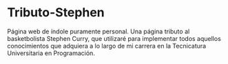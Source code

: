 # Tributo-Stephen
Página web de índole puramente personal. Una página tributo al basketbolista Stephen Curry, que utilizaré para implementar todos aquellos conocimientos que adquiera a lo largo de mi carrera en la Tecnicatura Universitaria en Programación.
